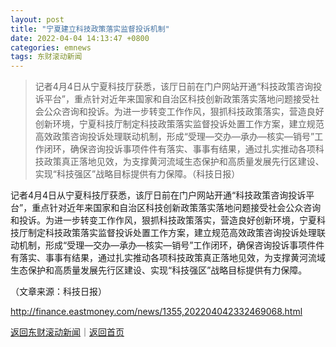 ```yaml
---
layout: post
title: "宁夏建立科技政策落实监督投诉机制"
date: 2022-04-04 14:13:47 +0800
categories: emnews
tags: 东财滚动新闻
---
```

> 记者4月4日从宁夏科技厅获悉，该厅日前在门户网站开通“科技政策咨询投诉平台”，重点针对近年来国家和自治区科技创新政策落实落地问题接受社会公众咨询和投诉。为进一步转变工作作风，狠抓科技政策落实，营造良好创新环境，宁夏科技厅制定科技政策落实监督投诉处置工作方案，建立规范高效政策咨询投诉处理联动机制，形成“受理—交办—承办—核实—销号”工作闭环，确保咨询投诉事项件件有落实、事事有结果，通过扎实推动各项科技政策真正落地见效，为支撑黄河流域生态保护和高质量发展先行区建设、实现“科技强区”战略目标提供有力保障。（科技日报）

<p>记者4月4日从宁夏科技厅获悉，该厅日前在门户网站开通“科技政策咨询投诉平台”，重点针对近年来国家和自治区科技创新政策落实落地问题接受社会公众咨询和投诉。为进一步转变工作作风，狠抓科技政策落实，营造良好创新环境，宁夏科技厅制定科技政策落实监督投诉处置工作方案，建立规范高效政策咨询投诉处理联动机制，形成“受理—交办—承办—核实—销号”工作闭环，确保咨询投诉事项件件有落实、事事有结果，通过扎实推动各项科技政策真正落地见效，为支撑黄河流域生态保护和高质量发展先行区建设、实现“科技强区”战略目标提供有力保障。 </p><p class="em_media">（文章来源：科技日报）</p>

<http://finance.eastmoney.com/news/1355,202204042332469068.html>

[返回东财滚动新闻](//finews.withounder.com/emnews/)｜[返回首页](//finews.withounder.com/)